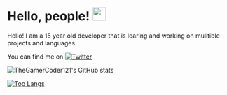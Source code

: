 # Hello, people! <img src="https://raw.githubusercontent.com/MartinHeinz/MartinHeinz/master/wave.gif" width="30px">

<!--
**TheGamerCoder121/TheGamerCoder121** is a ✨ _special_ ✨ repository because its `README.md` (this file) appears on your GitHub profile.

Here are some ideas to get you started:

- 🔭 I’m currently working on ...
- 🌱 I’m currently learning ...
- 👯 I’m looking to collaborate on ...
- 🤔 I’m looking for help with ...
- 💬 Ask me about ...
- 📫 How to reach me: ...
- 😄 Pronouns: ...
- ⚡ Fun fact: ...
-->
Hello! I am a 15 year old developer that is learing and working on mulitible projects and languages.

You can find me on [![Twitter][1.2]][1]

<!-- Icons -->

[1.2]: http://i.imgur.com/wWzX9uB.png (twitter icon without padding)
[2.2]: https://raw.githubusercontent.com/MartinHeinz/MartinHeinz/master/linkedin-3-16.png (LinkedIn icon without padding)

<!-- Links to your social media accounts -->

[1]: https://twitter.com/mrgamer48490506
[2]: https://mrgamemods.com/discord

![TheGamerCoder121's GitHub stats](https://github-readme-stats.vercel.app/api?username=TheGamerCoder121&show_icons=true&theme=solarized-dark)

[![Top Langs](https://github-readme-stats.vercel.app/api/top-langs/?username=TheGamerCoder121)](https://github.com/anuraghazra/github-readme-stats)
